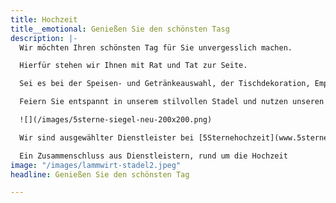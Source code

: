 ```yaml
---
title: Hochzeit
title__emotional: Genießen Sie den schönsten Tasg
description: |-
  Wir möchten Ihren schönsten Tag für Sie unvergesslich machen.

  Hierfür stehen wir Ihnen mit Rat und Tat zur Seite.

  Sei es bei der Speisen- und Getränkeauswahl, der Tischdekoration, Empfehlung und Vermittlung von Künstlern, Musikern oder auch als Lieferant unserer Spezialitäten - wir sind Ihr kompetenter Partner.

  Feiern Sie entspannt in unserem stilvollen Stadel und nutzen unseren Rundum-Sorglos-Service, oder buchen Sie bei uns nur das, was Sie aus der Hand geben möchten. Bei uns können Sie Ihre Feier so individuell gestalten, wie Sie sich Ihre Hochzeitsfeier vorstellen.

  ![](/images/5sterne-siegel-neu-200x200.png)

  Wir sind ausgewählter Dienstleister bei [5Sternehochzeit](www.5sternehochzeit.de "5sternehochzeit")

  Ein Zusammenschluss aus Dienstleistern, rund um die Hochzeit
image: "/images/lammwirt-stadel2.jpeg"
headline: Genießen Sie den schönsten Tag

---
```

